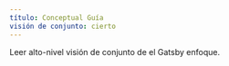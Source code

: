 ```yaml
---
título: Conceptual Guía
visión de conjunto: cierto
---
```


Leer alto-nivel visión de conjunto de el Gatsby enfoque.

<GuideList slug={props.slug} />
